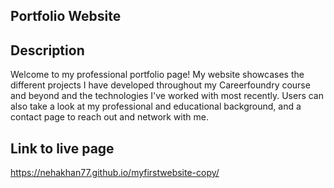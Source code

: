 ## Portfolio Website


## Description

Welcome to my professional portfolio page! My website showcases the different projects I have developed throughout my Careerfoundry course and beyond and the technologies I've worked with most recently.
Users can also take a look at my professional and educational background, and a contact page to reach out and network with me.


## Link to live page

https://nehakhan77.github.io/myfirstwebsite-copy/
